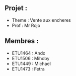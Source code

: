 ## Projet :
- Theme : Vente aux encheres
- Prof : Mr Rojo

## Membres :
- ETU1464 : Ando
- ETU1506 : Mihoby
- ETU1449 : Michael
- ETU1473 : Fetra
